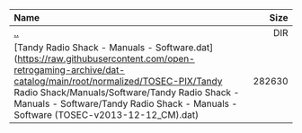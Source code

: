 |Name|Size|
|:---|---:|
|[..](../index.html)|DIR|
|[Tandy Radio Shack - Manuals - Software.dat](https://raw.githubusercontent.com/open-retrogaming-archive/dat-catalog/main/root/normalized/TOSEC-PIX/Tandy Radio Shack/Manuals/Software/Tandy Radio Shack - Manuals - Software/Tandy Radio Shack - Manuals - Software (TOSEC-v2013-12-12_CM).dat)|282630|

